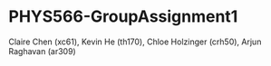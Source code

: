 # PHYS566-GroupAssignment1
Claire Chen (xc61), Kevin He (th170), Chloe Holzinger (crh50), Arjun Raghavan (ar309)
